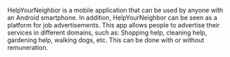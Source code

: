 HelpYourNeighbor is a mobile application that can be used by anyone with an Android smartphone. In addition, HelpYourNeighbor can be seen as a platform for job advertisements. This app allows people to advertise their services in different domains, such as:  Shopping help, cleaning help, gardening help, walking dogs, etc. This can be done with or without remuneration.

